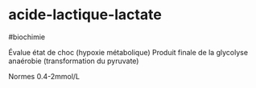 # acide-lactique-lactate
#biochimie 


Évalue état de choc (hypoxie métabolique)
Produit finale de la glycolyse anaérobie (transformation du pyruvate) 

Normes 0.4-2mmol/L 

